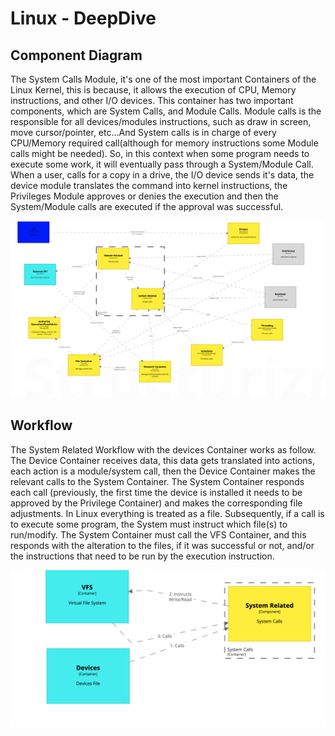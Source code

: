 # Linux - DeepDive

## Component Diagram

The System Calls Module, it's one of the  most important Containers of the Linux Kernel, this is because, it allows the execution of CPU, Memory instructions, and other I/O devices. This container has two important components, which are
System Calls, and Module Calls. Module calls is the responsible for all devices/modules instructions, such as draw in screen, move cursor/pointer, etc...And System calls is in charge of every CPU/Memory required call(although for memory instructions some Module calls might be needed). So, in this context when some program needs to execute some work, it will eventually pass through a System/Module Call. When a user, calls for a copy in a drive, the I/O device sends it's data, the device module translates the command into kernel instructions, the Privileges Module approves or denies the execution and then the System/Module calls are executed if the approval was successful.

![alt text](assets/ComponentView.png "Image Example")

## Workflow

The System Related Workflow with the devices Container works as follow. The Device Container receives data, this data gets translated into actions, each action is a module/system call, then the Device Container makes the relevant calls to the System Container. The System Container responds each call (previously, the first time the device is installed it needs to be approved by the Privilege Container) and makes the corresponding file adjustments. In Linux everything is treated as a file. Subsequently, if a call is to execute some program, the System must instruct which file(s) to run/modify. The System Container must call the VFS Container, and this responds with the alteration to the files, if it was successful or not, and/or the instructions that need to be run by the execution instruction. 

![alt text](assets/Dynamic.png "Image Example")